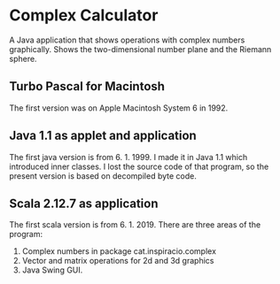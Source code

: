 # Complex Calculator

A Java application that shows operations with complex numbers graphically.
Shows the two-dimensional number plane and the Riemann sphere.

## Turbo Pascal for Macintosh

The first version was on Apple Macintosh System 6 in 1992. 

## Java 1.1 as applet and application

The first java version is from 6. 1. 1999. I made it in Java 1.1 which introduced inner classes.
I lost the source code of that program, so the present version is based on decompiled byte code.

## Scala 2.12.7 as application

The first scala version is from 6. 1. 2019. 
There are three areas of the program:
1. Complex numbers in package cat.inspiracio.complex
2. Vector and matrix operations for 2d and 3d graphics
3. Java Swing GUI.